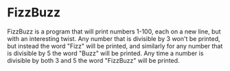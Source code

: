 # FizzBuzz
FizzBuzz is a program that will print numbers 1-100, each on a new line, but with an interesting twist. Any number that is divisible by 3 won't be printed, but instead the word "Fizz" will be printed, and similarly for any number that is divisible by 5 the word "Buzz" will be printed. Any time a number is divisible by both 3 and 5 the word "FizzBuzz" will be printed.
